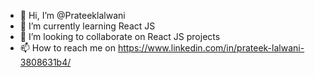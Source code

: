 - 👋 Hi, I’m @Prateeklalwani
- 🌱 I’m currently learning React JS
- 💞️ I’m looking to collaborate on React JS projects
- 📫 How to reach me on https://www.linkedin.com/in/prateek-lalwani-3808631b4/
